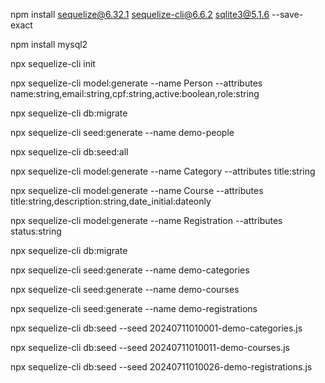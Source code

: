 npm install sequelize@6.32.1 sequelize-cli@6.6.2 sqlite3@5.1.6 --save-exact

npm install mysql2

npx sequelize-cli init

npx sequelize-cli model:generate --name Person --attributes name:string,email:string,cpf:string,active:boolean,role:string

npx sequelize-cli db:migrate

npx sequelize-cli seed:generate --name demo-people

npx sequelize-cli db:seed:all

npx sequelize-cli model:generate --name Category --attributes title:string

npx sequelize-cli model:generate --name Course --attributes title:string,description:string,date_initial:dateonly

npx sequelize-cli model:generate --name Registration --attributes status:string

npx sequelize-cli db:migrate

npx sequelize-cli seed:generate --name demo-categories

npx sequelize-cli seed:generate --name demo-courses

npx sequelize-cli seed:generate --name demo-registrations

npx sequelize-cli db:seed --seed 20240711010001-demo-categories.js

npx sequelize-cli db:seed --seed 20240711010011-demo-courses.js

npx sequelize-cli db:seed --seed 20240711010026-demo-registrations.js